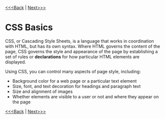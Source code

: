 [<<<Back](09-create_site.md) | [Next>>>](11-integration.md)

# CSS Basics

CSS, or Cascading Style Sheets, is a language that works in coordination with HTML, but has its own syntax. Where HTML governs the content of the page, CSS governs the style and appearance of the page by establishing a set of rules or **declarations** for how particular HTML elements are displayed. 

Using CSS, you can control many aspects of page style, including:

- Background color for a web page or a particular text element
- Size, font, and text decoration for headings and paragraph text
- Size and alignment of images
- Whether elements are visible to a user or not and where they appear on the page

[<<<Back](09-create_site.md) | [Next>>>](11-integration.md)
